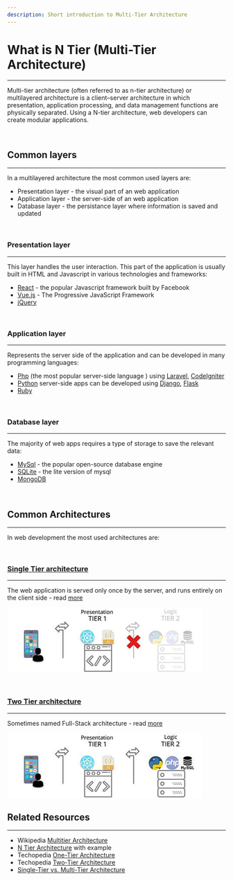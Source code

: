 ```yaml
---
description: Short introduction to Multi-Tier Architecture
---
```


# What is N Tier (Multi-Tier Architecture)
---

Multi-tier architecture (often referred to as n-tier architecture) or multilayered architecture is a client–server architecture in which presentation, application processing, and data management functions are physically separated. 
Using a N-tier architecture, web developers can create modular applications.

<br />

## Common layers
---

In a multilayered architecture the most common used layers are:

- Presentation layer - the visual part of an web application
- Application layer - the server-side of an web application 
- Database layer - the persistance layer where information is saved and updated 

<br />

### Presentation layer 
---

This layer handles the user interaction. This part of the application is usually built in HTML and Javascript in various technologies and frameworks:

- [React](https://reactjs.org/) - the popular Javascript framework built by Facebook
- [Vue.js](https://vuejs.org/) - The Progressive JavaScript Framework
- [jQuery](https://jquery.com/)   

<br />

### Application layer 
---

Represents the server side of the application and can be developed in many programming languages:

- [Php](https://www.php.net/) (the most popular server-side language ) using [Laravel](https://laravel.com/), [CodeIgniter](https://www.codeigniter.com/)
- [Python](https://www.python.org/) server-side apps can be developed using [Django](https://www.djangoproject.com/), [Flask](http://flask.pocoo.org/)
- [Ruby](https://www.ruby-lang.org/en/)

<br />

### Database layer 
---
The majority of web apps requires a type of storage to save the relevant data:

- [MySql](https://www.mysql.com/) - the popular open-source database engine 
- [SQLite](https://www.sqlite.org/index.html) - the lite version of mysql
- [MongoDB](https://www.mongodb.com/)

<br />

## Common Architectures
---
In web development the most used architectures are:

<br />

### [Single Tier architecture](/what-is/single-tier-architecture)
---

The web application is served only once by the server, and runs entirely on the client side - read [more](/what-is/single-tier-architecture)

![Single Tier architecture](https://raw.githubusercontent.com/app-generator/static/master/docs/single-tier-architecture-sm.jpg)

<br />

### [Two Tier architecture](/what-is/two-tier-architecture)
---

Sometimes named Full-Stack architecture - read [more](/what-is/two-tier-architecture) 

![Two Tier architecture](https://raw.githubusercontent.com/app-generator/static/master/docs/two-tier-architecture-sm.jpg)

## Related Resources
---

- Wikipedia [Multitier Architecture](https://en.wikipedia.org/wiki/Multitier_architecture)
- [N Tier Architecture](https://www.guru99.com/n-tier-architecture-system-concepts-tips.html) with example
- Techopedia [One-Tier Architecture](https://www.techopedia.com/definition/17374/one-tier-architecture) 
- Techopedia [Two-Tier Architecture](https://www.techopedia.com/definition/467/two-tier-architecture) 
- [Single-Tier vs. Multi-Tier Architecture](https://docs.bitnami.com/google-templates/singletier-vs-multitier/) 
